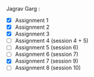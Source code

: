 Jagrav Garg :
- [x] Assignment 1
- [x] Assignment 2
- [x] Assignment 3
- [ ] Assignment 4 (session 4 + 5)
- [ ] Assignment 5 (session 6)
- [ ] Assignment 6 (session 7)
- [x] Assignment 7 (session 9)
- [ ] Assignment 8 (session 10)